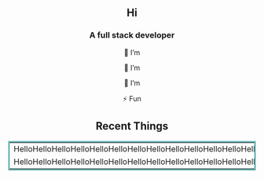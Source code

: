 <section align="center">
<h1>Hi  </h1>
<h3>A full stack developer </h3>

🔭 I’m 

🌱 I’m 
  
🤝 I’m 

⚡ Fun 


</section>

<section align="center">
  <h2>Recent Things</h2>
  <table bordercolor="#66b2b2">
    <tr>
      <td width="50%" valign="top">HelloHelloHelloHelloHelloHelloHelloHelloHelloHelloHelloHelloHelloHelloHelloHello</td>
      <td width="50%" valign="top">HelloHelloHelloHelloHelloHelloHelloHelloHelloHelloHelloHelloHelloHelloHelloHello</td>
    </tr>
    <tr>
      <td width="50%" valign="top">HelloHelloHelloHelloHelloHelloHelloHelloHelloHelloHelloHelloHelloHelloHelloHelloHelloHelloHelloHelloHello</td>
      <td width="50%" valign="top">HelloHelloHelloHelloHelloHelloHelloHelloHelloHelloHelloHelloHelloHelloHelloHelloHelloHello</td>
    </tr>
  </table>    
</section>

